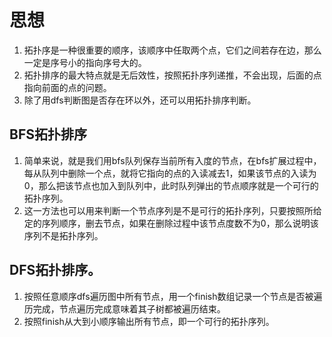 # 思想
1. 拓扑序是一种很重要的顺序，该顺序中任取两个点，它们之间若存在边，那么一定是序号小的指向序号大的。
2. 拓扑排序的最大特点就是无后效性，按照拓扑序列递推，不会出现，后面的点指向前面的点的问题。
3. 除了用dfs判断图是否存在环以外，还可以用拓扑排序判断。

## BFS拓扑排序
1. 简单来说，就是我们用bfs队列保存当前所有入度的节点，在bfs扩展过程中，每从队列中删除一个点，就将它指向的点的入读减去1，如果该节点的入读为0，那么把该节点也加入到队列中，此时队列弹出的节点顺序就是一个可行的拓扑序列。
2. 这一方法也可以用来判断一个节点序列是不是可行的拓扑序列，只要按照所给定的序列顺序，删去节点，如果在删除过程中该节点度数不为0，那么说明该序列不是拓扑序列。

## DFS拓扑排序。
1. 按照任意顺序dfs遍历图中所有节点，用一个finish数组记录一个节点是否被遍历完成，节点遍历完成意味着其子树都被遍历结束。
2. 按照finish从大到小顺序输出所有节点，即一个可行的拓扑序列。

